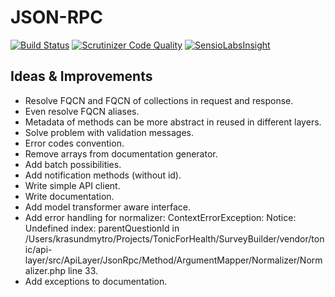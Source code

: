 JSON-RPC
========

[![Build Status](https://scrutinizer-ci.com/g/tonicforhealth/json-rpc/badges/build.png?b=master)](https://scrutinizer-ci.com/g/tonicforhealth/json-rpc/build-status/master)
[![Scrutinizer Code Quality](https://scrutinizer-ci.com/g/tonicforhealth/json-rpc/badges/quality-score.png?b=master)](https://scrutinizer-ci.com/g/tonicforhealth/json-rpc/?branch=master)
[![SensioLabsInsight](https://insight.sensiolabs.com/projects/f8096981-b240-4d8e-87a7-061921a7cb28/mini.png)](https://insight.sensiolabs.com/projects/f8096981-b240-4d8e-87a7-061921a7cb28)

Ideas & Improvements
--------------------

- Resolve FQCN and FQCN of collections in request and response.
- Even resolve FQCN aliases.
- Metadata of methods can be more abstract in reused in different layers.
- Solve problem with validation messages.
- Error codes convention.
- Remove arrays from documentation generator.
- Add batch possibilities. 
- Add notification methods (without id).
- Write simple API client.
- Write documentation.
- Add model transformer aware interface. 
- Add error handling for normalizer: ContextErrorException: Notice: Undefined index: parentQuestionId in /Users/krasundmytro/Projects/TonicForHealth/SurveyBuilder/vendor/tonic/api-layer/src/ApiLayer/JsonRpc/Method/ArgumentMapper/Normalizer/Normalizer.php line 33.
- Add exceptions to documentation.
